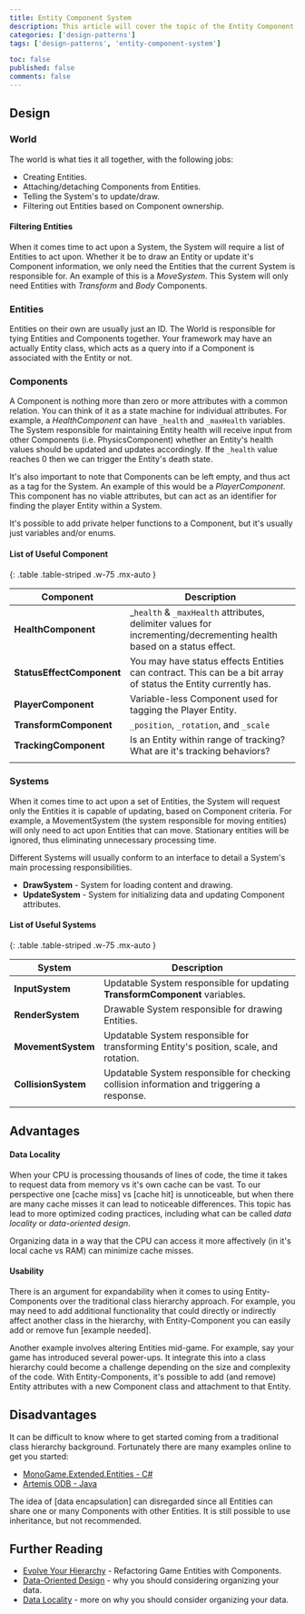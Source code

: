 ```yaml
---
title: Entity Component System
description: This article will cover the topic of the Entity Component System design pattern.
categories: ['design-patterns']
tags: ['design-patterns', 'entity-component-system']

toc: false
published: false
comments: false
---
```


## Design

### World

The world is what ties it all together, with the following jobs:

* Creating Entities.
* Attaching/detaching Components from Entities.
* Telling the System's to update/draw.
* Filtering out Entities based on Component ownership.

#### Filtering Entities

When it comes time to act upon a System, the System will require a list of Entities to act upon. Whether it be to draw an Entity or update it's Component information, we only need the Entities that the current System is responsible for. An example of this is a *MoveSystem*. This System will only need Entities with *Transform* and *Body* Components.

### Entities

Entities on their own are usually just an ID. The World is responsible for tying Entities and Components together. Your framework may have an actually Entity class, which acts as a query into if a Component is associated with the Entity or not.

### Components

A Component is nothing more than zero or more attributes with a common relation.  You can think of it as a state machine for individual attributes. For example, a *HealthComponent* can have `_health` and `_maxHealth` variables. The System responsible for maintaining Entity health will receive input from other Components (i.e. PhysicsComponent) whether an Entity's health values should be updated and updates accordingly. If the `_health` value reaches 0 then we can trigger the Entity's death state.

It's also important to note that Components can be left empty, and thus act as a tag for the System. An example of this would be a *PlayerComponent*. This component has no viable attributes, but can act as an identifier for finding the player Entity within a System.

It's possible to add private helper functions to a Component, but it's usually just variables and/or enums.

#### List of Useful Component

{: .table .table-striped .w-75 .mx-auto }

| Component                 | Description                                                  |
| ------------------------- | ------------------------------------------------------------ |
| **HealthComponent**       | _`health` & `_maxHealth` attributes, delimiter values for incrementing/decrementing health based on a status effect. |
| **StatusEffectComponent** | You may have status effects Entities can contract. This can be a bit array of status the Entity currently has. |
| **PlayerComponent**       | Variable-less Component used for tagging the Player Entity.  |
| **TransformComponent**    | `_position`, `_rotation`, and `_scale`                       |
| **TrackingComponent**     | Is an Entity within range of tracking? What are it's tracking behaviors? |
|                           |                                                              |

### Systems

When it comes time to act upon a set of Entities, the System will request only the Entities it is capable of updating, based on Component criteria. For example, a MovementSystem (the system responsible for moving entities) will only need to act upon Entities that can move. Stationary entities will be ignored, thus eliminating unnecessary processing time.

Different Systems will usually conform to an interface to detail a System's main processing responsibilities.

* **DrawSystem** - System for loading content and drawing.
* **UpdateSystem** - System for initializing data and updating Component attributes.

#### List of Useful Systems

{: .table .table-striped .w-75 .mx-auto }

| System              | Description                                                  |
| ------------------- | ------------------------------------------------------------ |
| **InputSystem**     | Updatable System responsible for updating **TransformComponent** variables. |
| **RenderSystem**    | Drawable System responsible for drawing Entities.            |
| **MovementSystem**  | Updatable System responsible for transforming Entity's position, scale, and rotation. |
| **CollisionSystem** | Updatable System responsible for checking collision information and triggering a response. |
|                     |                                                              |

## Advantages

#### Data Locality

When your CPU is processing thousands of lines of code, the time it takes to request data from memory vs it's own cache can be vast. To our perspective one [cache miss] vs [cache hit] is unnoticeable, but when there are many cache misses it can lead to noticeable differences. This topic has lead to more optimized coding practices, including what can be called *data locality* or *data-oriented design*.

Organizing data in a way that the CPU can access it more affectively (in it's local cache vs RAM) can minimize cache misses.

#### Usability

There is an argument for expandability when it comes to using Entity-Components over the traditional class hierarchy approach. For example, you may need to add additional functionality that could directly or indirectly affect another class in the hierarchy, with Entity-Component you can easily add or remove fun  [example needed].

Another example involves altering Entities mid-game. For example, say your game has introduced several power-ups. It integrate this into a class hierarchy could become a challenge depending on the size and complexity of the code. With Entity-Components, it's possible to add (and remove) Entity attributes with a new Component class and attachment to that Entity.

## Disadvantages

It can be difficult to know where to get started coming from a traditional class hierarchy background. Fortunately there are many examples online to get you started:

* [MonoGame.Extended.Entities - C#](https://github.com/craftworkgames/MonoGame.Extended/tree/develop/Source/MonoGame.Extended.Entities)
* [Artemis ODB - Java](https://github.com/junkdog/artemis-odb/wiki)

The idea of [data encapsulation] can disregarded since all Entities can share one or many Components with other Entities. It is still possible to use inheritance, but not recommended.

## Further Reading

* [Evolve Your Hierarchy](http://cowboyprogramming.com/2007/01/05/evolve-your-heirachy/) - Refactoring Game Entities with Components.
* [Data-Oriented Design](http://gamesfromwithin.com/data-oriented-design) - why you should considering organizing your data.
* [Data Locality](http://gameprogrammingpatterns.com/data-locality.html) - more on why you should consider organizing your data.
